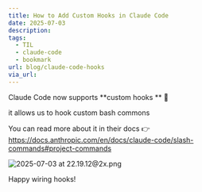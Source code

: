 ```yaml
---
title: How to Add Custom Hooks in Claude Code
date: 2025-07-03
description: 
tags:
  - TIL
  - claude-code
  - bookmark
url: blog/claude-code-hooks
via_url:
---
```

Claude Code now supports **custom hooks **  🌟

it allows us to hook custom bash commons

You can read more about it in their docs 👉 https://docs.anthropic.com/en/docs/claude-code/slash-commands#project-commands


![2025-07-03 at 22.19.12@2x.png](/images/2025-07-03-at-22.19.12-at-2x.png)


Happy wiring hooks!